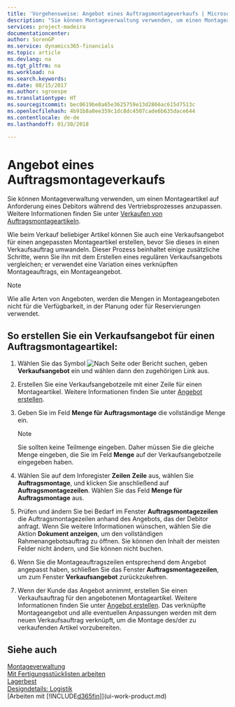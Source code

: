 ```yaml
---
title: 'Vorgehensweise: Angebot eines Auftragsmontageverkaufs | Microsoft Docs'
description: "Sie können Montageverwaltung verwenden, um einen Montageartikel auf Anforderung eines Debitors während des Vertriebsprozesses anzupassen."
services: project-madeira
documentationcenter: 
author: SorenGP
ms.service: dynamics365-financials
ms.topic: article
ms.devlang: na
ms.tgt_pltfrm: na
ms.workload: na
ms.search.keywords: 
ms.date: 08/15/2017
ms.author: sgroespe
ms.translationtype: HT
ms.sourcegitcommit: bec0619be0a65e3625759e13d2866ac615d7513c
ms.openlocfilehash: 4b91b8a0ee359c1dc8dc4507cade6b635dace644
ms.contentlocale: de-de
ms.lasthandoff: 01/30/2018

---
```

# <a name="quote-an-assemble-to-order-sale"></a>Angebot eines Auftragsmontageverkaufs
Sie können Montageverwaltung verwenden, um einen Montageartikel auf Anforderung eines Debitors während des Vertriebsprozesses anzupassen. Weitere Informationen finden Sie unter [Verkaufen von Auftragsmontageartikeln](assembly-how-to-sell-items-assembled-to-order.md).  

Wie beim Verkauf beliebiger Artikel können Sie auch eine Verkaufsangebot für einen angepassten Montageartikel erstellen, bevor Sie dieses in einen Verkaufsauftrag umwandeln. Dieser Prozess beinhaltet einige zusätzliche Schritte, wenn Sie ihn mit dem Erstellen eines regulären Verkaufsangebots vergleichen; er verwendet eine Variation eines verknüpften Montageauftrags, ein Montageangebot.

> [!NOTE]  
>  Wie alle Arten von Angeboten, werden die Mengen in Montageangeboten nicht für die Verfügbarkeit, in der Planung oder für Reservierungen verwendet.  

## <a name="to-create-a-sales-quote-for-an-assemble-to-order-item"></a>So erstellen Sie ein Verkaufsangebot für einen Auftragsmontageartikel:  
1.  Wählen Sie das Symbol ![Nach Seite oder Bericht suchen](media/ui-search/search_small.png "Symbol Nach Seite oder Bericht suchen"), geben **Verkaufsangebot** ein und wählen dann den zugehörigen Link aus.  
2.  Erstellen Sie eine Verkaufsangebotzeile mit einer Zeile für einen Montageartikel. Weitere Informationen finden Sie unter  [Angebot erstellen](sales-how-make-offers.md).  
3.  Geben Sie im Feld **Menge für Auftragsmontage** die vollständige Menge ein.

    > [!NOTE]  
    >  Sie sollten keine Teilmenge eingeben. Daher müssen Sie die gleiche Menge eingeben, die Sie im Feld **Menge** auf der Verkaufsangebotzeile eingegeben haben.  

4.  Wählen Sie auf dem Inforegister **Zeilen** **Zeile** aus, wählen Sie **Auftragsmontage**, und klicken Sie anschließend auf **Auftragsmontagezeilen**. Wählen Sie das Feld **Menge für Auftragsmontage** aus.  
5.  Prüfen und ändern Sie bei Bedarf im Fenster **Auftragsmontagezeilen** die Auftragsmontagezeilen anhand des Angebots, das der Debitor anfragt. Wenn Sie weitere Informationen wünschen, wählen Sie die Aktion **Dokument anzeigen**, um den vollständigen Rahmenangebotsauftrag zu öffnen. Sie können den Inhalt der meisten Felder nicht ändern, und Sie können nicht buchen.  
6.  Wenn Sie die Montageauftragszeilen entsprechend dem Angebot angepasst haben, schließen Sie das Fenster **Auftragsmontagezeilen**, um zum Fenster **Verkaufsangebot** zurückzukehren.  
7.  Wenn der Kunde das Angebot annimmt, erstellen Sie einen Verkaufsauftrag für den angebotenen Montageartikel. Weitere Informationen finden Sie unter  [Angebot erstellen](sales-how-make-offers.md). Das verknüpfte Montageangebot und alle eventuellen Anpassungen werden mit dem neuen Verkaufsauftrag verknüpft, um die Montage des/der zu verkaufenden Artikel vorzubereiten.  

## <a name="see-also"></a>Siehe auch  
[Montageverwaltung](assembly-assemble-items.md)  
[Mit Fertigungsstücklisten arbeiten](inventory-how-work-BOMs.md)  
[Lagerbest](inventory-manage-inventory.md)  
[Designdetails: Logistik](design-details-warehouse-management.md)  
[Arbeiten mit [!INCLUDE[d365fin](includes/d365fin_md.md)]](ui-work-product.md)

